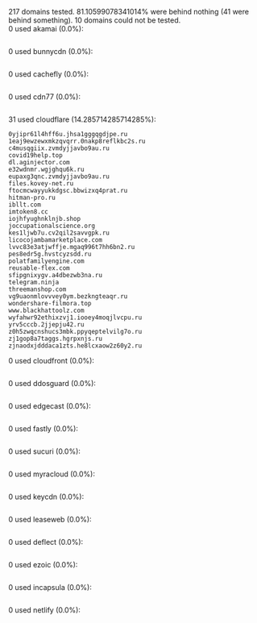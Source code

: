 217 domains tested. 81.10599078341014% were behind nothing (41 were behind something). 10 domains could not be tested.<br>
0 used akamai (0.0%):
```

```

0 used bunnycdn (0.0%):
```

```

0 used cachefly (0.0%):
```

```

0 used cdn77 (0.0%):
```

```

31 used cloudflare (14.285714285714285%):
```
0yjipr61l4hff6u.jhsa1gggqgdjpe.ru
1eaj9ewzewxmkzqvqrr.0nakp8reflkbc2s.ru
c4musqgiix.zvmdyjjavbo9au.ru
covid19help.top
dl.aginjector.com
e32wdnmr.wgjghqu6k.ru
eupaxg3qnc.zvmdyjjavbo9au.ru
files.kovey-net.ru
ftocmcwayyukkdgsc.bbwizxq4prat.ru
hitman-pro.ru
ibllt.com
imtoken8.cc
iojhfyughnklnjb.shop
joccupationalscience.org
kes1ljwb7u.cv2qil2savvgpk.ru
licocojambamarketplace.com
lvvc83e3atjwffje.mgaq996t7hh6bn2.ru
pes8edr5g.hvstcyzsdd.ru
polatfamilyengine.com
reusable-flex.com
sfipgnixygv.a4dbezwb3na.ru
telegram.ninja
threemanshop.com
vg9uaonmlovvvey0ym.bezkngteaqr.ru
wondershare-filmora.top
www.blackhattoolz.com
wyfahwr92ethixzvj1.iooey4moqjlvcpu.ru
yrv5cccb.2jjepju42.ru
z0h5zwqcnshucs3mbk.ppyqeptelvilg7o.ru
zj1gop8a7taggs.hgrpxnjs.ru
zjnaodxjdddaca1zts.he8lcxaow2z60y2.ru
```

0 used cloudfront (0.0%):
```

```

0 used ddosguard (0.0%):
```

```

0 used edgecast (0.0%):
```

```

0 used fastly (0.0%):
```

```

0 used sucuri (0.0%):
```

```

0 used myracloud (0.0%):
```

```

0 used keycdn (0.0%):
```

```

0 used leaseweb (0.0%):
```

```

0 used deflect (0.0%):
```

```

0 used ezoic (0.0%):
```

```

0 used incapsula (0.0%):
```

```

0 used netlify (0.0%):
```

```
